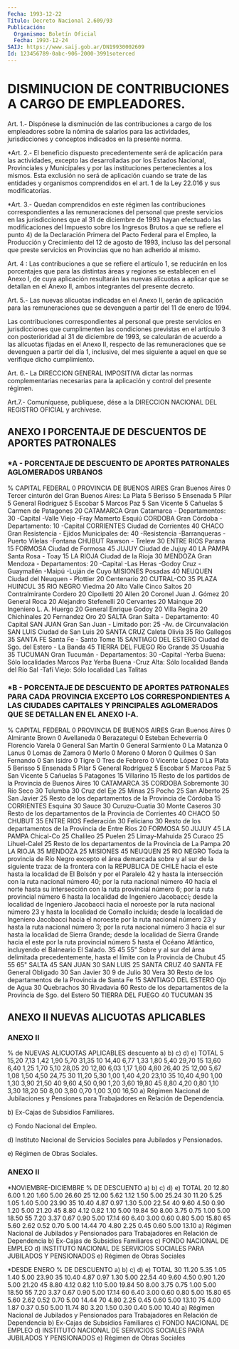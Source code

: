 ```yaml
---
Fecha: 1993-12-22
Título: Decreto Nacional 2.609/93
Publicación:
  Organismo: Boletín Oficial
  Fecha: 1993-12-24
SAIJ: https://www.saij.gob.ar/DN19930002609
Id: 123456789-0abc-906-2000-3991soterced
---
```

# DISMINUCION DE CONTRIBUCIONES A CARGO DE EMPLEADORES.

<a id="1"></a>
Art. 1.- Dispónese la disminución de las contribuciones a cargo de los empleadores sobre la nómina de salarios para las actividades, jurisdicciones y conceptos indicados en la presente norma.

<a id="2"></a>
*Art. 2.- El beneficio dispuesto precedentemente será de aplicación para las actividades, excepto las desarrolladas por los Estados Nacional, Provinciales y Municipales y por las instituciones pertenecientes a los mismos. Esta exclusión no será de aplicación cuando se trate de las entidades y organismos comprendidos en el art. 1 de la Ley 22.016 y sus modificatorias.

<a id="3"></a>
*Art. 3.- Quedan comprendidos en este régimen las contribuciones correspondientes a las remuneraciones del personal que preste servicios en las jurisdicciones que al 31 de diciembre de 1993 hayan efectuado las modificaciones del Impuesto sobre los Ingresos Brutos a que se refiere el punto 4) de la Declaración Primera del Pacto Federal para el Empleo, la Producción y Crecimiento del 12 de agosto de 1993, incluso las del personal que preste servicios en Provincias que no han adherido al mismo.

<a id="4"></a>
Art. 4 : Las contribuciones a que se refiere el artículo 1, se reducirán en los porcentajes que para las distintas áreas y regiones se establecen en el Anexo I, de cuya aplicación resultarán las nuevas alícuotas a aplicar que se detallan en el Anexo II, ambos integrantes del presente decreto.

<a id="5"></a>
Art. 5.- Las nuevas alícuotas indicadas en el Anexo II, serán de aplicación para las remuneraciones que se devenguen a partir del 11 de enero de 1994.

Las contribuciones correspondientes al personal que preste servicios en jurisdicciones que cumplimenten las condiciones previstas en el artículo 3 con posterioridad al 31 de diciembre de 1993, se calcularán de acuerdo a las alícuotas fijadas en el Anexo II, respecto de las remuneraciones que se devenguen a partir del día 1, inclusive, del mes siguiente a aquel en que se verifique dicho cumplimiento.

<a id="6"></a>
Art. 6.- La DIRECCION GENERAL IMPOSITIVA dictar las normas complementarias necesarias para la aplicación y control del presente régimen.

<a id="7"></a>
Art.7.- Comuníquese, publíquese, dése a la DIRECCION NACIONAL DEL REGISTRO OFICIAL y archívese.

## ANEXO I PORCENTAJE DE DESCUENTOS DE APORTES PATRONALES

### *A - PORCENTAJE DE DESCUENTO DE APORTES PATRONALES AGLOMERADOS URBANOS

<a id="1"></a>
% CAPITAL FEDERAL                                 0 PROVINCIA DE BUENOS AIRES Gran Buenos Aires                               0 Tercer cinturón  del Gran Buenos Aires: La Plata                                        5 Berisso                                         5 Ensenada                                        5 Pilar                                           5 General Rodríguez                               5 Escobar                                         5 Marcos Paz                                      5 San Vicente                                     5 Cañuelas                                        5 Carmen de Patagones                            20 CATAMARCA Gran Catamarca - Departamentos:                30 -Capital -Valle Viejo -Fray Mamerto Esquiú CORDOBA Gran Córdoba - Departamento:                   10 -Capital CORRIENTES Ciudad de Corrientes                           40 CHACO Gran Resistencia - Ejidos Municipales de:      40 -Resistencia -Barranqueras -Puerto Vilelas -Fontana CHUBUT Rawson - Trelew                                30 ENTRE RIOS Parana                                         15 FORMOSA Ciudad de Formosa                              45 JUJUY Ciudad de Jujuy                                40 LA PAMPA Santa Rosa - Toay                              15 LA RIOJA Ciudad de la Rioja                             30 MENDOZA Gran Mendoza - Departamentos:                  20 -Capital -Las Heras -Godoy Cruz -Guaymallén -Maipú -Luján de Cuyo MISIONES Posadas                                        40 NEUQUEN Ciudad del Neuquen - Plottier                  20 Centenario                                     20 CUTRAL-CO                                      35 PLAZA HUINCUL                                  35 RIO NEGRO Viedma                                         20 Alto Valle Cinco Saltos                                   20 Contralmirante Cordero                         20 Cipolletti                                     20 Allen                                          20 Coronel Juan J. Gómez                          20 General Roca                                   20 Alejandro Stefenelli                           20 Cervantes                                      20 Mainque                                        20 Ingeniero L. A. Huergo                         20 General Enrique Godoy                          20 Villa Regina                                   20 Chichinales                                    20 Fernandez Oro                                  20 SALTA Gran Salta - Departamento:                     40 Capital SAN JUAN Gran San Juan - Limitado por:                  25 -Av. de Circunvalación SAN LUIS Ciudad de San Luis                             20 SANTA CRUZ Caleta Olivia                                  35 Rio Gallegos                                   35 SANTA FE Santa Fe - Santo Tome                          15 SANTIAGO DEL ESTERO Ciudad de Sgo. del Estero - La Banda           45 TIERRA DEL FUEGO Río Grande                                     35 Usuahia                                        35 TUCUMAN Gran  Tucumán - Departamentos:                 30 -Capital -Yerba Buena: Sólo localidades              Marcos Paz              Yerba Buena -Cruz Alta: Sólo localidad            Banda del Río Sal -Tafí Viejo: Sólo localidad             Las Talitas

### *B - PORCENTAJE DE DESCUENTO DE APORTES PATRONALES PARA CADA PROVINCIA EXCEPTO LOS CORRESPONDIENTES A LAS CIUDADES CAPITALES Y PRINCIPALES AGLOMERADOS QUE SE DETALLAN EN EL ANEXO I-A.

<a id="2"></a>
% CAPITAL FEDERAL                                 0 PROVINCIA DE BUENOS AIRES Gran Buenos Aires                               0 Almirante Brown                                 0 Avellaneda                                      0 Berazategui                                     0 Esteban Echeverria                              0 Florencio Varela                                0 General San Martín                              0 General Sarmiento                               0 La Matanza                                      0 Lanus                                           0 Lomas de Zamora                                 0 Merlo                                           0 Moreno                                          0 Moron                                           0 Quilmes                                         0 San Fernando                                    0 San Isidro                                      0 Tigre                                           0 Tres de Febrero                                 0 Vicente López                                   0 La Plata                                        5 Berisso                                         5 Ensenada                                        5 Pilar                                           5 General Rodríguez                               5 Escobar                                         5 Marcos Paz                                      5 San Vicente                                     5 Cañuelas                                        5 Patagones                                      15 Villarino                                      15 Resto de los partidos de la Provincia de Buenos Aires                      10 CATAMARCA                                      35 CORDOBA Sobremonte                                     30 Río Seco                                       30 Tulumba                                        30 Cruz del Eje                                   25 Minas                                          25 Pocho                                          25 San Alberto                                    25 San Javier                                     25 Resto de los departamentos de la Provincia de Córdoba                           15 CORRIENTES Esquina                                        30 Sauce                                          30 Curuzu-Cuatia                                  30 Monte Caseros                                  30 Resto de los departamentos de la Provincia de Corrientes                        40 CHACO                                          50 CHUBUT                                         35 ENTRE RIOS Federación                                     30 Feliciano                                      30 Resto de los departamentos de la Provincia de Entre Ríos                        20 FORMOSA                                        50 JUJUY                                          45 LA PAMPA Chical-Co                                      25 Chalileo                                       25 Puelen                                         25 Limay-Mahuida                                  25 Curaco                                         25 Lihuel-Calel                                   25 Resto de los departamentos de la Provincia de La Pampa                          20 LA RIOJA                                       35 MENDOZA                                        25 MISIONES                                       45 NEUQUEN                                        25 RIO NEGRO Toda la provincia de Río Negro excepto el área demarcada sobre y al sur de la siguiente traza: de la frontera con la REPUBLICA DE CHILE hacia el este hasta la localidad de El Bolsón y por el Paralelo 42 y hasta la intersección con la ruta nacional número 40; por la ruta nacional número 40 hacia el norte hasta su intersección con la ruta provincial número 6; por la ruta provincial número 6 hasta la localidad de Ingeniero Jacobacci; desde la localidad de Ingeniero Jacobacci hacia el noroeste por la ruta nacional número 23 y hasta la localidad de Comallo incluida; desde la localidad de Ingeniero Jacobacci hacia el noroeste por la ruta nacional número 23 y hasta la ruta nacional número 3; por la ruta nacional número 3 hacia el sur hasta la localidad de Sierra Grande; desde la localidad de Sierra Grande hacia el este por la ruta provincial número 5 hasta el Océano Atlántico, incluyendo el Balneario El Salado.                                        35 45 55" Sobre y al sur del área delimitada precedentemente, hasta el límite con la Provincia de Chubut                                               45  55  65" SALTA                                          45 SAN JUAN                                       30 SAN LUIS                                       25 SANTA CRUZ                                     40 SANTA FE General Obligado                               30 San Javier                                     30 9 de Julio                                     30 Vera                                           30 Resto de los departamentos de la Provincia de Santa Fe                    15 SANTIAGO DEL ESTERO Ojo de Agua                                    30 Quebrachos                                     30 Rivadavia                                      60 Resto de los departamentos de la Provincia de Sgo. del Estero             50 TIERRA DEL FUEGO                               40 TUCUMAN                                        35

## ANEXO II NUEVAS ALICUOTAS APLICABLES

### ANEXO II

<a id="1"></a>
% de            NUEVAS ALICUOTAS APLICABLES descuento     a)      b)     c)     d)    e)    TOTAL  5         15,20    7,13   1,42   1,90  5,70   31,35  10        14,40    6,77   1,33   1,80  5,40   29,70  15        13,60    6,40   1,25   1,70  5,10   28,05  20        12,80    6,03   1,17   1,60  4,80   26,40  25        12,00    5,67   1,08   1,50  4,50   24,75  30        11,20    5,30   1,00   1,40  4,20   23,10  35        10,40    4,90   1,00   1,30  3,90   21,50  40         9,60    4,50   0,90   1,20  3,60   19,80  45         8,80    4,20   0,80   1,10  3,30   18,20  50         8,00    3,80   0,70   1,00  3,00   16,50  a) Régimen Nacional de Jubilaciones y Pensiones para Trabajadores en Relación de Dependencia.

b) Ex-Cajas de Subsidios Familiares.

c) Fondo Nacional del Empleo.

d) Instituto Nacional de Servicios Sociales para Jubilados y Pensionados.

e) Régimen de Obras Sociales.

### ANEXO II

<a id="2"></a>
*NOVIEMBRE-DICIEMBRE % DE DESCUENTO  a)      b)      c)      d)      e)     TOTAL        20     12.80   6.00    1.20    1.60     5.00   26.60        25     12.00   5.62    1.12    1.50     5.00   25.24        30     11.20   5.25    1.05    1.40     5.00   23.90        35     10.40   4.87    0.97    1.30     5.00   22.54        40      9.60   4.50    0.90    1.20     5.00   21.20        45      8.80   4.12    0.82    1.10     5.00   19.84        50      8.00   3.75    0.75    1.00     5.00   18.50        55      7.20   3.37    0.67    0.90     5.00   17.14        60      6.40   3.00    0.60    0.80     5.00   15.80        65      5.60   2.62    0.52    0.70     5.00   14.44        70      4.80   2.25    0.45    0.60     5.00   13.10  a) Régimen Nacional de Jubilados y Pensionados para Trabajadores en Relación de Dependencia b) Ex-Cajas de Subsidios Familiares c) FONDO NACIONAL DE EMPLEO d) INSTITUTO NACIONAL DE SERVICIOS SOCIALES PARA JUBILADOS Y PENSIONADOS e) Régimen de Obras Sociales

<a id="3"></a>
*DESDE ENERO % DE DESCUENTO    a)      b)      c)      d)      e)  TOTAL           30   11.20   5.35     1.05   1.40    5.00  23.90           35   10.40   4.87     0.97   1.30    5.00  22.54           40    9.60   4.50     0.90   1.20    5.00  21.20           45    8.80   4.12     0.82   1.10    5.00  19.84           50    8.00   3.75     0.75   1.00    5.00  18.50           55    7.20   3.37     0.67   0.90    5.00  17.14           60    6.40   3.00     0.60   0.80    5.00  15.80           65    5.60   2.62     0.52   0.70    5.00  14.44           70    4.80   2.25     0.45   0.60    5.00  13.10           75    4.00   1.87     0.37   0.50    5.00  11.74           80    3.20   1.50     0.30   0.40    5.00  10.40  a) Régimen Nacional de Jubilados y Pensionados para Trabajadores en Relación de Dependencia b) Ex-Cajas de Subsidios Familiares c) FONDO NACIONAL DE EMPLEO d) INSTITUTO NACIONAL DE SERVICIOS SOCIALES PARA JUBILADOS Y PENSIONADOS e) Régimen de Obras Sociales